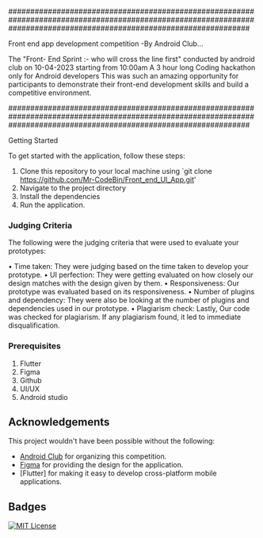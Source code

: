 #######################################################################################################################################################################

Front end app development competition 
-By Android Club...

The "Front- End Sprint :- who will cross the line first" conducted by android club on 10-04-2023 starting from 10:00am 
A 3 hour long Coding hackathon only for Android developers
This was such an amazing opportunity for participants to demonstrate their front-end development skills and build a competitive environment.

####################################################################################################################################################################### 


Getting Started

To get started with the application, follow these steps:

1. Clone this repository to your local machine using `git clone https://github.com/Mr-CodeBin/Front_end_UI_App.git'
2. Navigate to the project directory
3. Install the dependencies 
4. Run the application.

### Judging Criteria

The following were the judging criteria that were used to evaluate your prototypes:

• Time taken: They were judging based on the time taken to develop your prototype.
• UI perfection: They were getting evaluated on how closely our design matches with the design given by them.
• Responsiveness: Our prototype was evaluated based on its responsiveness.
• Number of plugins and dependency: They were also be looking at the number of plugins and dependencies used in our prototype.
• Plagiarism check: Lastly, Our code was checked for plagiarism. If any plagiarism found, it led to immediate disqualification.

### Prerequisites

1. Flutter
2. Figma
3. Github
4. UI/UX
5. Android studio


## Acknowledgements

This project wouldn't have been possible without the following:

- [Android Club](https://github.com/androidclubvitbhopal) for organizing this competition.
- [Figma](https://www.figma.com/file/SjZqsgpMBlYxtHpOJKh5Ij/FrontEndSprint?node-id=3%3A55&t=Anas0jLYeDYOxezi-1) for providing the design for the application.
- [Flutter] for making it easy to develop cross-platform mobile applications.

## Badges

[![MIT License](https://img.shields.io/badge/License-MIT-green.svg)](https://choosealicense.com/licenses/mit/)
